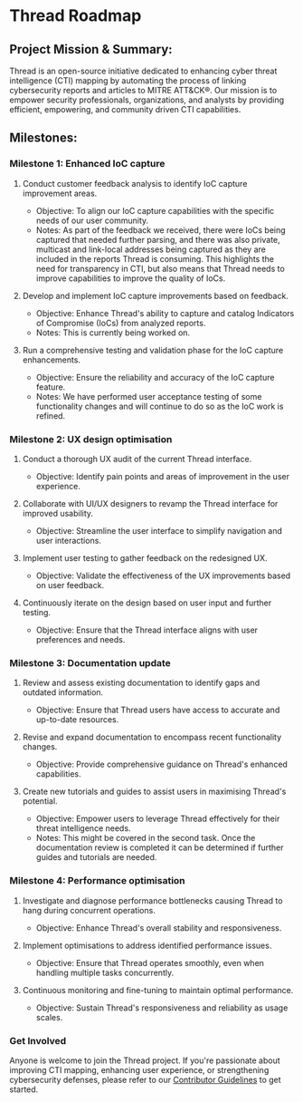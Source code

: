 # Thread Roadmap

## Project Mission & Summary:
Thread is an open-source initiative dedicated to enhancing cyber threat intelligence (CTI) mapping by automating the process of linking cybersecurity reports and articles to MITRE ATT&CK®. Our mission is to empower security professionals, organizations, and analysts by providing efficient, empowering, and community driven CTI capabilities.

## Milestones:

### Milestone 1: Enhanced IoC capture 
1. Conduct customer feedback analysis to identify IoC capture improvement areas.

   - Objective: To align our IoC capture capabilities with the specific needs of our user community.
   - Notes: As part of the feedback we received, there were IoCs being captured that needed further parsing, and there was also private, multicast and link-local addresses being captured as they are included in the reports Thread is consuming. This highlights the need for transparency in CTI, but also means that Thread needs to improve capabilities to improve the quality of IoCs.

2. Develop and implement IoC capture improvements based on feedback.

   - Objective: Enhance Thread's ability to capture and catalog Indicators of Compromise (IoCs) from analyzed reports.
   - Notes: This is currently being worked on.
  
3. Run a comprehensive testing and validation phase for the IoC capture enhancements.

   - Objective: Ensure the reliability and accuracy of the IoC capture feature.
   - Notes: We have performed user acceptance testing of some functionality changes and will continue to do so as the IoC work is refined.

### Milestone 2: UX design optimisation
1. Conduct a thorough UX audit of the current Thread interface.

   - Objective: Identify pain points and areas of improvement in the user experience.

2. Collaborate with UI/UX designers to revamp the Thread interface for improved usability.

   - Objective: Streamline the user interface to simplify navigation and user interactions.

3. Implement user testing to gather feedback on the redesigned UX.

   - Objective: Validate the effectiveness of the UX improvements based on user feedback.

4. Continuously iterate on the design based on user input and further testing.

   - Objective: Ensure that the Thread interface aligns with user preferences and needs.

### Milestone 3: Documentation update 
1. Review and assess existing documentation to identify gaps and outdated information.

   - Objective: Ensure that Thread users have access to accurate and up-to-date resources.

2. Revise and expand documentation to encompass recent functionality changes.

   - Objective: Provide comprehensive guidance on Thread's enhanced capabilities.

3. Create new tutorials and guides to assist users in maximising Thread's potential.

   - Objective: Empower users to leverage Thread effectively for their threat intelligence needs.
   - Notes: This might be covered in the second task. Once the documentation review is completed it can be determined if further guides and tutorials are needed.

### Milestone 4: Performance optimisation
1. Investigate and diagnose performance bottlenecks causing Thread to hang during concurrent operations.

   - Objective: Enhance Thread's overall stability and responsiveness.

2. Implement optimisations to address identified performance issues.

   - Objective: Ensure that Thread operates smoothly, even when handling multiple tasks concurrently.

3. Continuous monitoring and fine-tuning to maintain optimal performance.

   - Objective: Sustain Thread's responsiveness and reliability as usage scales.

### Get Involved
Anyone is welcome to join the Thread project. If you're passionate about improving CTI mapping, enhancing user experience, or strengthening cybersecurity defenses, please refer to our [Contributor Guidelines](CONTRIBUTING.md) to get started.
